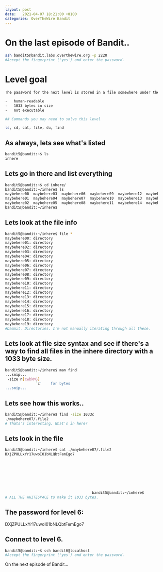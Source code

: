 ```yaml
---
layout: post
date:   2021-04-07 18:21:00 +0100
categories: OverTheWire Bandit
---
```


#  On the last episode of Bandit..

```bash
ssh bandit5@bandit.labs.overthewire.org -p 2220
#Accept the fingerprint ('yes') and enter the password.
```

# Level goal
```bash
The password for the next level is stored in a file somewhere under the **inhere** directory and has all of the following properties:

-   human-readable
-   1033 bytes in size
-   not executable

## Commands you may need to solve this level

ls, cd, cat, file, du, find
```

## As always, lets see what's listed

```bash
bandit5@bandit:~$ ls
inhere
```

## Lets go in there and list everything
```bash
bandit5@bandit:~$ cd inhere/
bandit5@bandit:~/inhere$ ls
maybehere00  maybehere03  maybehere06  maybehere09  maybehere12  maybehere15  maybehere18
maybehere01  maybehere04  maybehere07  maybehere10  maybehere13  maybehere16  maybehere19
maybehere02  maybehere05  maybehere08  maybehere11  maybehere14  maybehere17
bandit5@bandit:~/inhere$
```

## Lets look at the file info
```bash
bandit5@bandit:~/inhere$ file *
maybehere00: directory
maybehere01: directory
maybehere02: directory
maybehere03: directory
maybehere04: directory
maybehere05: directory
maybehere06: directory
maybehere07: directory
maybehere08: directory
maybehere09: directory
maybehere10: directory
maybehere11: directory
maybehere12: directory
maybehere13: directory
maybehere14: directory
maybehere15: directory
maybehere16: directory
maybehere17: directory
maybehere18: directory
maybehere19: directory
#Dammit. Directories. I'm not manually iterating through all these.

```

## Lets look at file size syntax and see if there's a way to find all files in the inhere directory with a 1033 byte size.

```bash
bandit5@bandit:~/inhere$ man find
...snip...
 -size n[cwbkMG]
              `c'    for bytes
...snip...
```

## Lets see how this works.. 
```bash
bandit5@bandit:~/inhere$ find -size 1033c
./maybehere07/.file2
# Thats's interesting. What's in here?
```

## Lets look in the file

```bash
bandit5@bandit:~/inhere$ cat ./maybehere07/.file2
DXjZPULLxYr17uwoI01bNLQbtFemEgo7








                                        bandit5@bandit:~/inhere$
# ALL THE WHITESPACE to make it 1033 bytes.
```


## The password for level 6:

DXjZPULLxYr17uwoI01bNLQbtFemEgo7

## Connect to level 6.
```bash
bandit5@bandit:~$ ssh bandit6@localhost
#Accept the fingerprint ('yes') and enter the password.
```

On the next episode of Bandit...
